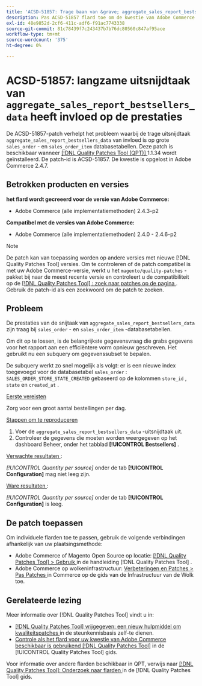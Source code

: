 ```yaml
---
title: 'ACSD-51857: Trage baan van &grave; aggregate_sales_report_bestsellers_data'' beïnvloedt prestaties'
description: Pas ACSD-51857 flard toe om de kwestie van Adobe Commerce te bevestigen waar de langzame bouwbaan &grave; aggregate_sales_report_bestsellers_data &grave; grote &grave; verkoop_order &grave; en &grave; verkoop_order_item' gegevensbestandlijsten beïnvloedt.
exl-id: 48e9852d-2cf6-411c-adf6-f91ac7743338
source-git-commit: 81c78439f7c243437b7b76dc80560c847af95ace
workflow-type: tm+mt
source-wordcount: '375'
ht-degree: 0%

---
```


# ACSD-51857: langzame uitsnijdtaak van `aggregate_sales_report_bestsellers_data` heeft invloed op de prestaties

De ACSD-51857-patch verhelpt het probleem waarbij de trage uitsnijdtaak `aggregate_sales_report_bestsellers_data` van invloed is op grote `sales_order` - en `sales_order_item` databasetabellen. Deze patch is beschikbaar wanneer [[!DNL Quality Patches Tool (QPT)] ](https://experienceleague.adobe.com/en/docs/commerce-knowledge-base/kb/announcements/commerce-announcements/magento-quality-patches-released-new-tool-to-self-serve-quality-patches) 1.1.34 wordt geïnstalleerd. De patch-id is ACSD-51857. De kwestie is opgelost in Adobe Commerce 2.4.7.

## Betrokken producten en versies

**het flard wordt gecreeerd voor de versie van Adobe Commerce:**

* Adobe Commerce (alle implementatiemethoden) 2.4.3-p2

**Compatibel met de versies van Adobe Commerce:**

* Adobe Commerce (alle implementatiemethoden) 2.4.0 - 2.4.6-p2

>[!NOTE]
>
>De patch kan van toepassing worden op andere versies met nieuwe [!DNL Quality Patches Tool] versies. Om te controleren of de patch compatibel is met uw Adobe Commerce-versie, werkt u het `magento/quality-patches` -pakket bij naar de meest recente versie en controleert u de compatibiliteit op de [[!DNL Quality Patches Tool] : zoek naar patches op de pagina ](https://experienceleague.adobe.com/tools/commerce-quality-patches/index.html) . Gebruik de patch-id als een zoekwoord om de patch te zoeken.

## Probleem

De prestaties van de snijtaak van `aggregate_sales_report_bestsellers_data` zijn traag bij `sales_order` - en `sales_order_item` -databasetabellen.

Om dit op te lossen, is de belangrijkste gegevensvraag die grabs gegevens voor het rapport aan een efficiëntere vorm opnieuw geschreven. Het gebruikt nu een subquery om gegevenssubset te bepalen.

De subquery werkt zo snel mogelijk als volgt: er is een nieuwe index toegevoegd voor de databasetabel `sales_order` : `SALES_ORDER_STORE_STATE_CREATED` gebaseerd op de kolommen `store_id` , `state` en `created_at` .

<u> Eerste vereisten </u>

Zorg voor een groot aantal bestellingen per dag.

<u> Stappen om te reproduceren </u>

1. Voer de `aggregate_sales_report_bestsellers_data` -uitsnijdtaak uit.
1. Controleer de gegevens die moeten worden weergegeven op het dashboard Beheer, onder het tabblad **[!UICONTROL Bestsellers]** .

<u> Verwachte resultaten </u>:

*[!UICONTROL Quantity per source]* onder de tab **[!UICONTROL Configuration]** mag niet leeg zijn.

<u> Ware resultaten </u>:

*[!UICONTROL Quantity per source]* onder de tab **[!UICONTROL Configuration]** is leeg.

## De patch toepassen

Om individuele flarden toe te passen, gebruik de volgende verbindingen afhankelijk van uw plaatsingsmethode:

* Adobe Commerce of Magento Open Source op locatie: [[!DNL Quality Patches Tool]  > Gebruik ](/help/tools/quality-patches-tool/usage.md) in de handleiding [!DNL Quality Patches Tool] .
* Adobe Commerce op wolkeninfrastructuur: [ Verbeteringen en Patches > Pas Patches ](https://experienceleague.adobe.com/docs/commerce-cloud-service/user-guide/develop/upgrade/apply-patches.html) in Commerce op de gids van de Infrastructuur van de Wolk toe.

## Gerelateerde lezing

Meer informatie over [!DNL Quality Patches Tool] vindt u in:

* [[!DNL Quality Patches Tool]  vrijgegeven: een nieuw hulpmiddel om kwaliteitspatches ](https://experienceleague.adobe.com/en/docs/commerce-knowledge-base/kb/announcements/commerce-announcements/magento-quality-patches-released-new-tool-to-self-serve-quality-patches) in de steunkennisbasis zelf-te dienen.
* [ Controle als het flard voor uw kwestie van Adobe Commerce beschikbaar is gebruikend  [!DNL Quality Patches Tool]](/help/tools/quality-patches-tool/patches-available-in-qpt/check-patch-for-magento-issue-with-magento-quality-patches.md) in de [!UICONTROL Quality Patches Tool] gids.


Voor informatie over andere flarden beschikbaar in QPT, verwijs naar [[!DNL Quality Patches Tool]: Onderzoek naar flarden ](https://experienceleague.adobe.com/tools/commerce-quality-patches/index.html) in de [!DNL Quality Patches Tool] gids.
